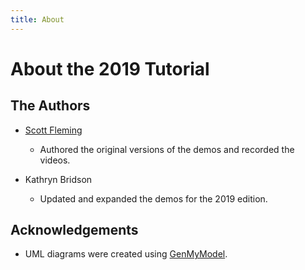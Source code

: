 ```yaml
---
title: About
---
```


# About the 2019 Tutorial

## The Authors

- [Scott Fleming](https://sdflem.github.io/)
  - Authored the original versions of the demos and recorded the videos.

- Kathryn Bridson
  - Updated and expanded the demos for the 2019 edition.

## Acknowledgements

- UML diagrams were created using [GenMyModel](https://www.genmymodel.com).
